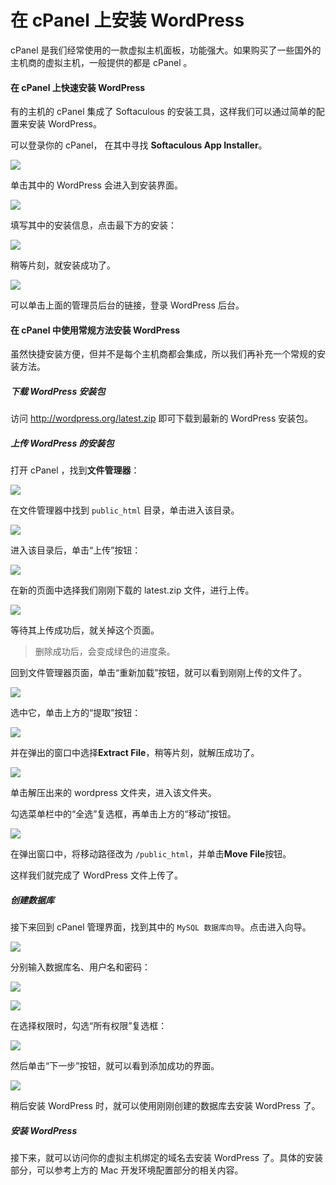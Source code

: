 # 在 cPanel 上安装 WordPress 

cPanel 是我们经常使用的一款虚拟主机面板，功能强大。如果购买了一些国外的主机商的虚拟主机，一般提供的都是 cPanel 。

#### 在 cPanel 上快速安装 WordPress

有的主机的 cPanel 集成了 Softaculous 的安装工具，这样我们可以通过简单的配置来安装 WordPress。

可以登录你的 cPanel， 在其中寻找 **Softaculous App Installer**。

![](https://postimg.aliavv.com/mbp/mizuo.jpg)

单击其中的 WordPress 会进入到安装界面。

![](https://postimg.aliavv.com/mbp/me0o2.jpg)

填写其中的安装信息，点击最下方的安装：

![](https://postimg.aliavv.com/mbp/hd3ru.jpg)

稍等片刻，就安装成功了。

![](https://postimg.aliavv.com/mbp/a1s1r.jpg)

可以单击上面的管理员后台的链接，登录 WordPress 后台。

#### 在 cPanel 中使用常规方法安装 WordPress

虽然快捷安装方便，但并不是每个主机商都会集成，所以我们再补充一个常规的安装方法。

#####  下载 WordPress 安装包

访问 http://wordpress.org/latest.zip 即可下载到最新的 WordPress 安装包。

##### 上传 WordPress 的安装包

打开 cPanel ，找到**文件管理器**：

![](https://postimg.aliavv.com/mbp/iv1n7.jpg)

在文件管理器中找到 `public_html` 目录，单击进入该目录。

![](https://postimg.aliavv.com/mbp/0a2yi.jpg)

进入该目录后，单击“上传”按钮：

![](https://postimg.aliavv.com/mbp/8bqhg.jpg)

在新的页面中选择我们刚刚下载的 latest.zip 文件，进行上传。

![](https://postimg.aliavv.com/mbp/0sn91.jpg)

等待其上传成功后，就关掉这个页面。

> 删除成功后，会变成绿色的进度条。

回到文件管理器页面，单击“重新加载”按钮，就可以看到刚刚上传的文件了。

![](https://postimg.aliavv.com/mbp/qirk5.jpg)

选中它，单击上方的“提取”按钮：

![](https://postimg.aliavv.com/mbp/ijtli.jpg)

并在弹出的窗口中选择**Extract File**，稍等片刻，就解压成功了。

![](https://postimg.aliavv.com/mbp/7sobj.jpg)

单击解压出来的 wordpress 文件夹，进入该文件夹。

勾选菜单栏中的“全选”复选框，再单击上方的“移动”按钮。

![](https://postimg.aliavv.com/mbp/8d1pg.jpg)

在弹出窗口中，将移动路径改为 `/public_html`，并单击**Move File**按钮。

这样我们就完成了 WordPress 文件上传了。

##### 创建数据库

接下来回到 cPanel 管理界面，找到其中的 `MySQL 数据库向导`。点击进入向导。

![](https://postimg.aliavv.com/mbp/hybl9.jpg)

分别输入数据库名、用户名和密码：

![](https://postimg.aliavv.com/mbp/wfc39.jpg)

![](https://postimg.aliavv.com/mbp/y4a49.jpg)

在选择权限时，勾选“所有权限”复选框：

![](https://postimg.aliavv.com/mbp/xya9r.jpg)

然后单击“下一步”按钮，就可以看到添加成功的界面。

![](https://postimg.aliavv.com/mbp/7v2bz.jpg)

稍后安装 WordPress 时，就可以使用刚刚创建的数据库去安装 WordPress 了。

##### 安装 WordPress

接下来，就可以访问你的虚拟主机绑定的域名去安装 WordPress 了。具体的安装部分，可以参考上方的 Mac 开发环境配置部分的相关内容。
